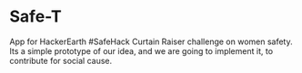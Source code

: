 # Safe-T
App for HackerEarth #SafeHack Curtain Raiser challenge on women safety. Its a simple prototype of our idea, and we are going to implement it, to contribute for social cause.
